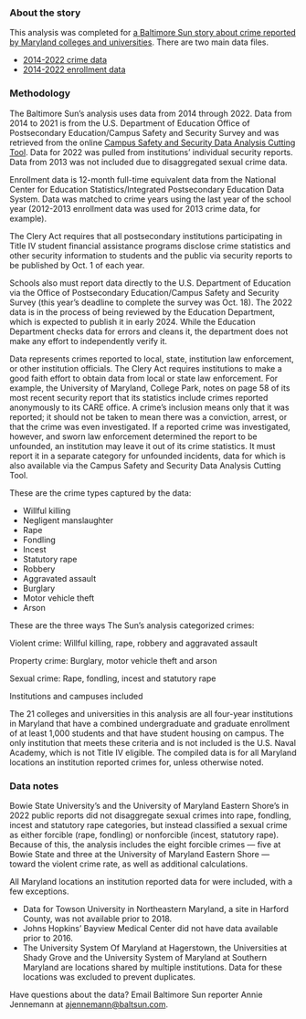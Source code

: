 ### About the story

This analysis was completed for [a Baltimore Sun story about crime reported by Maryland colleges and universities](https://www.baltimoresun.com/education/bs-md-campus-crime-data-2022-20231109-xq6fr2nvmvh2vohoecwtkng6k4-story.html). There are two main data files.
-  [2014-2022 crime data](https://github.com/Baltimore-Sun/college-crime/blob/main/college_crime.csv)
-  [2014-2022 enrollment data](https://github.com/Baltimore-Sun/college-crime/blob/main/enrollment.csv)

### Methodology

The Baltimore Sun’s analysis uses data from 2014 through 2022. Data from 2014 to 2021 is from the U.S. Department of Education Office of Postsecondary Education/Campus Safety and Security Survey and was retrieved from the online <a href="https://ope.ed.gov/campussafety/">Campus Safety and Security Data Analysis Cutting Tool</a>. Data for 2022 was pulled from institutions’ individual security reports. Data from 2013 was not included due to disaggregated sexual crime data.  
 
Enrollment data is 12-month full-time equivalent data from the National Center for Education Statistics/Integrated Postsecondary Education Data System. Data was matched to crime years using the last year of the school year (2012-2013 enrollment data was used for 2013 crime data, for example).
 
The Clery Act requires that all postsecondary institutions participating in Title IV student financial assistance programs disclose crime statistics and other security information to students and the public via security reports to be published by Oct. 1 of each year.
 
Schools also must report data directly to the U.S. Department of Education via the Office of Postsecondary Education/Campus Safety and Security Survey (this year’s deadline to complete the survey was Oct. 18). The 2022 data is in the process of being reviewed by the Education Department, which is expected to publish it in early 2024. While the Education Department checks data for errors and cleans it, the department does not make any effort to independently verify it.</p>
 
Data represents crimes reported to local, state,  institution law enforcement, or other institution officials. The Clery Act requires institutions to make a good faith effort to obtain data from local or state law enforcement. For example, the University of Maryland, College Park, notes on page 58 of its most recent security report that its statistics include crimes reported anonymously to its CARE office. A crime’s inclusion means only that it was reported; it should not be taken to mean there was a conviction, arrest, or that the crime was even investigated. If a reported crime was investigated, however, and sworn law enforcement determined the report to be unfounded, an institution may leave it out of its crime statistics. It must report it in a separate category for unfounded incidents, data for which is also available via the Campus Safety and Security Data Analysis Cutting Tool.</p>

These are the crime types captured by the data:
 
- Willful killing 
- Negligent manslaughter
- Rape 
- Fondling
- Incest 
- Statutory rape 
- Robbery
- Aggravated assault
- Burglary
- Motor vehicle theft
- Arson

These are the three ways The Sun’s analysis categorized crimes:
 
Violent crime: Willful killing, rape, robbery and aggravated assault
 
Property crime: Burglary, motor vehicle theft and arson
 
Sexual crime: Rape, fondling, incest and statutory rape 

Institutions and campuses included
 
The 21 colleges and universities in this analysis are all four-year institutions in Maryland that have a combined undergraduate and graduate enrollment of at least 1,000 students and that have student housing on campus. The only institution that meets these criteria and is not included is the U.S. Naval Academy, which is not Title IV eligible. The compiled data is for all Maryland locations an institution reported crimes for, unless otherwise noted.

### Data notes 
 
Bowie State University’s and the University of Maryland Eastern Shore’s in 2022 public reports did not disaggregate sexual crimes into rape, fondling, incest and statutory rape categories, but instead classified a sexual crime as either forcible (rape, fondling) or nonforcible (incest, statutory rape). Because of this, the analysis includes the eight forcible crimes — five at Bowie State and three at the University of Maryland Eastern Shore — toward the violent crime rate, as well as additional calculations.
 
All Maryland locations an institution reported data for were included, with a few exceptions.
 
- Data for Towson University in Northeastern Maryland, a site in Harford County, was not available prior to 2018.
- Johns Hopkins’ Bayview Medical Center did not have data available prior to 2016.
- The University System Of Maryland at Hagerstown, the Universities at Shady Grove and the University System of Maryland at Southern Maryland are locations shared by multiple institutions. Data for these locations was excluded to prevent duplicates.

Have questions about the data? Email Baltimore Sun reporter Annie Jennemann at ajennemann@baltsun.com.

